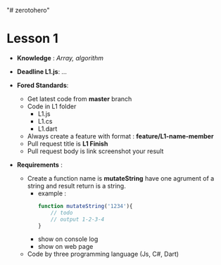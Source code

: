 "# zerotohero" 

# Lesson 1
* **Knowledge** : *Array, algorithm*
* **Deadline L1.js**: *...*
* **Fored Standards**:
  - Get latest code from **master** branch
  - Code in L1 folder
    - L1.js
    - L1.cs
    - L1.dart
  - Always create a feature with format : **feature/L1-name-member**
  - Pull request title is **L1 Finish**
  - Pull request body is link screenshot your result

* **Requirements** : 
  - Create a function name is **mutateString** have one agrument of a string and result return is a string. 
    - example :
        ```js
        function mutateString('1234'){
            // todo
            // output 1-2-3-4
        }
        ```
    - show on console log
    - show on web page
  - Code by three programming language (Js, C#, Dart)

